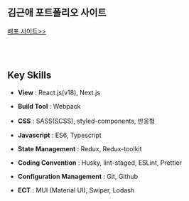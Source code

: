 ## 김근애 포트폴리오 사이트

[배포 사이트>>](https://kkahub.github.io/kkaporfol/)

<br/><br/>

## Key Skills

- **View** : React.js(v18), Next.js
- **Build Tool** : Webpack
- **CSS** : SASS(SCSS), styled-components, 반응형
- **Javascript** : ES6, Typescript
- **State Management** : Redux, Redux-toolkit
- **Coding Convention** : Husky, lint-staged, ESLint, Prettier
- **Configuration Management** : Git, Github
- **ECT** : MUI (Material UI), Swiper, Lodash

  <br/><br/>
